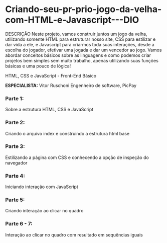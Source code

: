 # Criando-seu-pr-prio-jogo-da-velha-com-HTML-e-Javascript---DIO
DESCRIÇÃO Neste projeto, vamos construir juntos um jogo da velha, utilizando somente HTML para estruturar nosso site,
CSS para estilizar e dar vida a ele, e Javascript para criarmos toda suas interações, desde a escolha do jogador, efetivar 
uma jogada e dar um vencedor ao jogo. Vamos abordar conceitos básicos sobre as linguagens e como podemos criar projetos bem 
simples sem muito trabalho, apenas utilizando suas funções básicas e uma pouco de lógica! 

HTML, CSS e JavaScript - Front-End Básico 

**ESPECIALISTA:**  Vitor Ruschoni Engenheiro de software, PicPay

### Parte 1:

Sobre a estrutura HTML, CSS e JavaScript

### Parte 2: 

Criando o arquivo index e construindo a estrutura html base

### Parte 3:

Estilizando a página com CSS e conhecendo a opção de inspeção do navegador

### Parte 4:

Iniciando interação com JavaScript

### Parte 5:

Criando interação ao clicar no quadro 

### Parte 6 - 7:

Interação ao clicar no quadro com resultado em sequências iguais